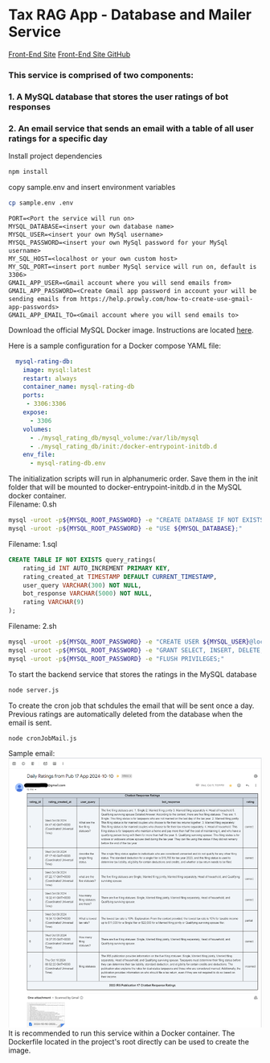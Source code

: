 # Tax RAG App - Database and Mailer Service

[Front-End Site](https://taxragapp.vercel.app/)
[Front-End Site GitHub](https://github.com/randr000/tax_llm_next_app)

### This service is comprised of two components:
### 1. A MySQL database that stores the user ratings of bot responses
### 2. An email service that sends an email with a table of all user ratings for a specific day

Install project dependencies

```bash
npm install
```
copy sample.env and insert environment variables
```bash
cp sample.env .env
```
```
PORT=<Port the service will run on>
MYSQL_DATABASE=<insert your own database name>
MYSQL_USER=<insert your own MySql username>
MYSQL_PASSWORD=<insert your own MySql password for your MySql username>
MY_SQL_HOST=<localhost or your own custom host>
MY_SQL_PORT=<insert port number MySql service will run on, default is 3306>
GMAIL_APP_USER=<Gmail account where you will send emails from>
GMAIL_APP_PASSWORD=<Create Gmail app password in account your will be sending emails from https://help.prowly.com/how-to-create-use-gmail-app-passwords>
GMAIL_APP_EMAIL_TO=<Gmail account where you will send emails to>
```
Download the official MySQL Docker image. Instructions are located [here](https://hub.docker.com/_/mysql).

Here is a sample configuration for a Docker compose YAML file:
```yml
  mysql-rating-db:
    image: mysql:latest
    restart: always
    container_name: mysql-rating-db
    ports:
     - 3306:3306
    expose:
      - 3306
    volumes:
      - ./mysql_rating_db/mysql_volume:/var/lib/mysql
      - ./mysql_rating_db/init:/docker-entrypoint-initdb.d
    env_file:
      - mysql-rating-db.env
```
The initialization scripts will run in alphanumeric order. Save them in the init folder that will be mounted to docker-entrypoint-initdb.d in the MySQL docker container.
<br>
Filename: 0.sh
```bash
mysql -uroot -p${MYSQL_ROOT_PASSWORD} -e "CREATE DATABASE IF NOT EXISTS ${MYSQL_DATABASE};"
mysql -uroot -p${MYSQL_ROOT_PASSWORD} -e "USE ${MYSQL_DATABASE};"
```
Filename: 1.sql
```sql
CREATE TABLE IF NOT EXISTS query_ratings(
    rating_id INT AUTO_INCREMENT PRIMARY KEY,
    rating_created_at TIMESTAMP DEFAULT CURRENT_TIMESTAMP,
    user_query VARCHAR(300) NOT NULL,
    bot_response VARCHAR(5000) NOT NULL,
    rating VARCHAR(9)
);
```
Filename: 2.sh
```bash
mysql -uroot -p${MYSQL_ROOT_PASSWORD} -e "CREATE USER ${MYSQL_USER}@localhost IDENTIFIED BY '${MYSQL_PASSWORD}';"
mysql -uroot -p${MYSQL_ROOT_PASSWORD} -e "GRANT SELECT, INSERT, DELETE, UPDATE ON query_ratings TO '${MYSQL_USER}'@'localhost';"
mysql -uroot -p${MYSQL_ROOT_PASSWORD} -e "FLUSH PRIVILEGES;"
```
To start the backend service that stores the ratings in the MySQL database
```bash
node server.js
```
To create the cron job that schdules the email that will be sent once a day. Previous ratings are automatically deleted from the database when the email is sent.
```bash
node cronJobMail.js
```
Sample email:
![image](email.png)
It is recommended to run this service within a Docker container. The Dockerfile located in the project's root directly can be used to create the image.